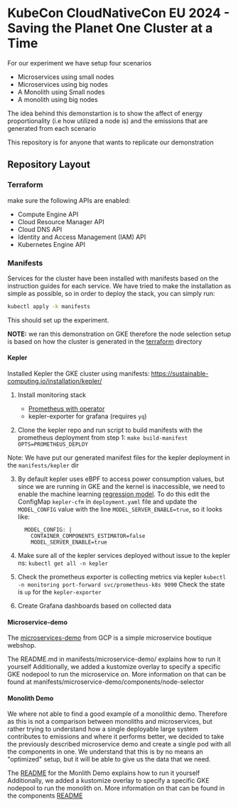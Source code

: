 # KubeCon CloudNativeCon EU 2024 - Saving the Planet One Cluster at a Time

For our experiment we have setup four scenarios

- Microservices using small nodes 
- Microservices using big nodes
- A Monolith using Small nodes
- A monolith using big nodes 

The idea behind this demonstartion is to show the affect of energy
proportionality (i.e how utilized a node is) and the emissions that are
generated from each scenario 

This repository is for anyone that wants to replicate our demonstration

## Repository Layout

### Terraform

make sure the following APIs are enabled:

- Compute Engine API 
- Cloud Resource Manager API
- Cloud DNS API 
- Identity and Access Management (IAM) API
- Kubernetes Engine API

### Manifests

Services for the cluster have been installed with manifests based on the instruction guides for
each service. We have tried to make the installation as simple as possible, so in order to deploy the stack, you can simply run:

```bash
kubectl apply -k manifests
```

This should set up the experiment.

**NOTE:** we ran this demonstration on GKE therefore the node selection setup
is based on how the cluster is generated in the [terraform](./terraform)
directory

#### Kepler

Installed Kepler the GKE cluster using manifests: https://sustainable-computing.io/installation/kepler/

1. Install monitoring stack
   - [Prometheus with operator](https://sustainable-computing.io/installation/kepler/#deploy-the-prometheus-operator)
   - kepler-exporter for grafana (requires `yq`)

2. Clone the kepler repo and run script to build manifests with the prometheus deployment from step 1:
 `make build-manifest OPTS=PROMETHEUS_DEPLOY`

Note: We have put our generated manifest files for the kepler deployment in the `manifests/kepler` dir

3. By default kepler uses eBPF to access power consumption values, but since we are running in GKE and the kernel is
   inaccessible, we need to enable the machine learning [regression model](https://sustainable-computing.io/kepler_model_server/get_started/#step-2-learn-how-to-obtain-power-model).
   To do this edit the ConfigMap `kepler-cfm` in `deployment.yaml` file and update the `MODEL_CONFIG` value with the line `MODEL_SERVER_ENABLE=true`, so it looks like:
   ```
     MODEL_CONFIG: |
       CONTAINER_COMPONENTS_ESTIMATOR=false
       MODEL_SERVER_ENABLE=true
   ```

4. Make sure all of the kepler services deployed without issue to the kepler ns:
 `kubectl get all -n kepler`

5. Check the prometheus exporter is collecting metrics via kepler
 `kubectl -n monitoring port-forward svc/prometheus-k8s 9090`
  Check the state is `up` for the `kepler-exporter`

6. Create Grafana dashboards based on collected data

#### Microservice-demo

The [microservices-demo](https://github.com/GoogleCloudPlatform/microservices-demo) from GCP is a simple microservice
boutique webshop.

The README.md in manifests/microservice-demo/ explains how to run it yourself
Additionally, we added a kustomize overlay to specify a specific GKE nodepool
to run the microservice on. More information on that can be found at manifests/microservice-demo/components/node-selector

#### Monolith Demo

We where not able to find a good example of a monolithic demo. Therefore as
this is not a comparison between monoliths and microservices, but rather trying
to understand how a single deployable large system contributes to emissions and
where it performs better, we decided to take the previously described
microservice demo and create a single pod with all the components in one. We
understand that this is by no means an "optimized" setup, but it will be able
to give us the data that we need. 

The [README](manifests/bases/monolith-demo/README.md) for the Monlith Demo explains how to run it yourself
Additionally, we added a kustomize overlay to specify a specific GKE nodepool
to run the monolith on. More information on that can be found in the components [README](manifests/components/node-selector-big/README.md)

